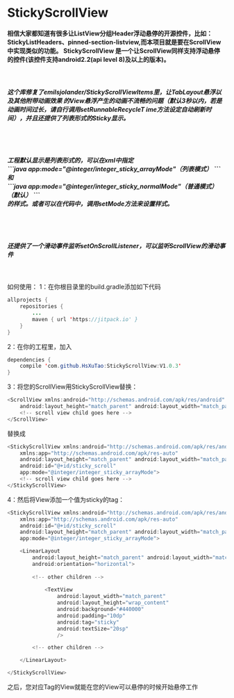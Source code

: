 # StickyScrollView
<h4>相信大家都知道有很多让ListView分组Header浮动悬停的开源控件，比如：StickyListHeaders、pinned-section-listview,而本项目就是要在ScrollView中实现类似的功能。
StickyScrollView 是一个让ScrollView同样支持浮动悬停的控件(该控件支持android2.2(api level 8)及以上的版本)。
</h4></br>


<h5>这个库修复了emilsjolander/StickyScrollViewItems里，让TabLayout悬浮以及其他附带动画效果
的View悬浮产生的动画不流畅的问题（默认3秒以内，若是动画时间过长，请自行调用setRunnableRecycleT
ime方法设定自动刷新时间），并且还提供了列表形式的Sticky显示。</h5></br></br>

<h5>工程默认显示是列表形式的，可以在xml中指定 
 </br>
```java 
app:mode="@integer/integer_sticky_arrayMode"（列表模式）
```
</br>
和
</br>
```java 
app:mode="@integer/integer_sticky_normalMode"（普通模式）（默认）
```
</br>
的样式。或者可以在代码中，调用setMode方法来设置样式。</h5></br></br>

<h5>
还提供了一个滑动事件监听setOnScrollListener，可以监听ScrollView的滑动事件
</h5></br>

如何使用：
1：在你根目录里的build.gradle添加如下代码
```java
allprojects {
    repositories {
        ...
        maven { url 'https://jitpack.io' }
    }
}
```


2：在你的工程里，加入
```java
dependencies {
    compile 'com.github.HsXuTao:StickyScrollView:V1.0.3'
}
```

3：将您的ScrollView用StickyScrollView替换：
```java
<ScrollView xmlns:android="http://schemas.android.com/apk/res/android"
    android:layout_height="match_parent" android:layout_width="match_parent">
    <!-- scroll view child goes here -->
</ScrollView>
```

替换成
```java
<StickyScrollView xmlns:android="http://schemas.android.com/apk/res/android"
    xmlns:app="http://schemas.android.com/apk/res-auto"
    android:layout_height="match_parent" android:layout_width="match_parent"
    android:id="@+id/sticky_scroll"
    app:mode="@integer/integer_sticky_arrayMode">
    <!-- scroll view child goes here -->
</StickyScrollView>
```


4：然后将View添加一个值为sticky的tag：
```java
<StickyScrollView xmlns:android="http://schemas.android.com/apk/res/android"
    xmlns:app="http://schemas.android.com/apk/res-auto"
    android:id="@+id/sticky_scroll"
    android:layout_height="match_parent" android:layout_width="match_parent"
    app:mode="@integer/integer_sticky_arrayMode">

    <LinearLayout 
        android:layout_height="match_parent" android:layout_width="match_parent" 
        android:orientation="horizontal">
        
        <!-- other children -->
        
            <TextView
                android:layout_width="match_parent"
                android:layout_height="wrap_content"
                android:background="#440000"
                android:padding="10dp"
                android:tag="sticky"
                android:textSize="20sp"
                />

        <!-- other children -->

    </LinearLayout>

</StickyScrollView>
```

之后，您对应Tag的View就能在您的View可以悬停的时候开始悬停工作


